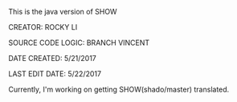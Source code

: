 This is the java version of SHOW

CREATOR: ROCKY LI

SOURCE CODE LOGIC: BRANCH VINCENT

DATE CREATED: 5/21/2017

LAST EDIT DATE: 5/22/2017

Currently, I'm working on getting SHOW(shado/master) translated.